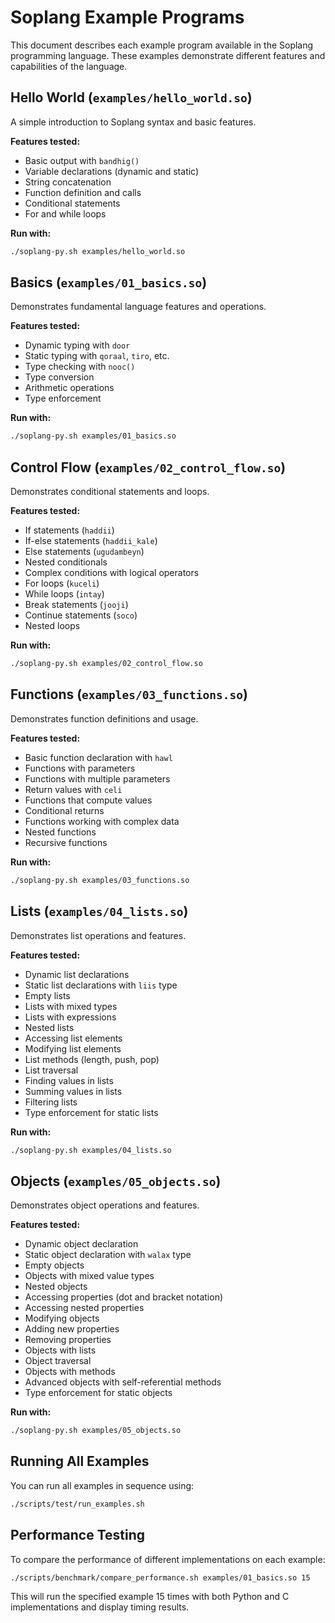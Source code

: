 # Soplang Example Programs

This document describes each example program available in the Soplang programming language. These examples demonstrate different features and capabilities of the language.

## Hello World (`examples/hello_world.so`)

A simple introduction to Soplang syntax and basic features.

**Features tested:**
- Basic output with `bandhig()`
- Variable declarations (dynamic and static)
- String concatenation
- Function definition and calls
- Conditional statements
- For and while loops

**Run with:**
```bash
./soplang-py.sh examples/hello_world.so
```

## Basics (`examples/01_basics.so`)

Demonstrates fundamental language features and operations.

**Features tested:**
- Dynamic typing with `door`
- Static typing with `qoraal`, `tiro`, etc.
- Type checking with `nooc()`
- Type conversion
- Arithmetic operations
- Type enforcement

**Run with:**
```bash
./soplang-py.sh examples/01_basics.so
```

## Control Flow (`examples/02_control_flow.so`)

Demonstrates conditional statements and loops.

**Features tested:**
- If statements (`haddii`)
- If-else statements (`haddii_kale`)
- Else statements (`ugudambeyn`)
- Nested conditionals
- Complex conditions with logical operators
- For loops (`kuceli`)
- While loops (`intay`)
- Break statements (`jooji`)
- Continue statements (`soco`)
- Nested loops

**Run with:**
```bash
./soplang-py.sh examples/02_control_flow.so
```

## Functions (`examples/03_functions.so`)

Demonstrates function definitions and usage.

**Features tested:**
- Basic function declaration with `hawl`
- Functions with parameters
- Functions with multiple parameters
- Return values with `celi`
- Functions that compute values
- Conditional returns
- Functions working with complex data
- Nested functions
- Recursive functions

**Run with:**
```bash
./soplang-py.sh examples/03_functions.so
```

## Lists (`examples/04_lists.so`)

Demonstrates list operations and features.

**Features tested:**
- Dynamic list declarations
- Static list declarations with `liis` type
- Empty lists
- Lists with mixed types
- Lists with expressions
- Nested lists
- Accessing list elements
- Modifying list elements
- List methods (length, push, pop)
- List traversal
- Finding values in lists
- Summing values in lists
- Filtering lists
- Type enforcement for static lists

**Run with:**
```bash
./soplang-py.sh examples/04_lists.so
```

## Objects (`examples/05_objects.so`)

Demonstrates object operations and features.

**Features tested:**
- Dynamic object declaration
- Static object declaration with `walax` type
- Empty objects
- Objects with mixed value types
- Nested objects
- Accessing properties (dot and bracket notation)
- Accessing nested properties
- Modifying objects
- Adding new properties
- Removing properties
- Objects with lists
- Object traversal
- Objects with methods
- Advanced objects with self-referential methods
- Type enforcement for static objects

**Run with:**
```bash
./soplang-py.sh examples/05_objects.so
```

## Running All Examples

You can run all examples in sequence using:

```bash
./scripts/test/run_examples.sh
```

## Performance Testing

To compare the performance of different implementations on each example:

```bash
./scripts/benchmark/compare_performance.sh examples/01_basics.so 15
```

This will run the specified example 15 times with both Python and C implementations and display timing results. 